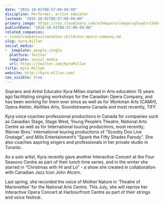 ```yaml
---
date: "2015-10-01T08:57:00-04:00"
discipline: Performer, artist educator
lastmod: "2015-10-01T08:57:00-04:00"
primary_image: https://res.cloudinary.com/schmopera/image/upload/v1545409169/media/webhook-uploads/1443704044590/redpiano.jpg.jpg
publishDate: "2015-10-01T08:57:00-04:00"
related_companies:
- scene/companies/canadian-childrens-opera-company.md
slug: kyra-millan
social_media:
- _template: people_single
  platform: Twitter
  template: social-media
  url: https://twitter.com/KyraMillan
title: Kyra Millan
website: http://kyra-millan.com/
cms_visible: true
---
```


Soprano and Artist Educator Kyra Millan started in Arts education 15 years ago facilitating singing workshops for the Canadian Opera Company, and has been working for them ever since as well as for  Workman Arts (CAMH), Opera Atelier, Abilities Arts, Soundstreams Canada and most recently, TIFF.

Kyra  voice coaches professional productions in Canada for companies such as Canadian Stage, Stage West, Young People’s Theatre, National Arts Centre as well as for International touring productions, most recently; Warner Bros.’ international touring productions of “Scooby Doo Live Onstage”, and Mills Entertainment’s  “Spank the Fifty Shades Parody”. She also coaches aspiring singers and professionals in her private studio in Toronto.

As a solo artist, Kyra recently gave another Interactive Concert at the Four Seasons Centre as part of their lunch time series, and in the winter she starred in “Christmas with Hi and Lo”  - a show she created in collaboration with Canadian Jazz Icon John Alcorn.

Last spring, she recorded the voice of Mother Nature in ‘Theatre of Marionettes’ for the National Arts Centre. This July, she will reprise her Interactive Opera Concert at Harbourfront Centre as part of their strings and voice festival.
